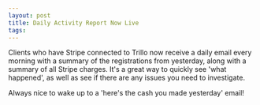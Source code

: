 ```yaml
---
layout: post
title: Daily Activity Report Now Live
tags: 
---
```


Clients who have Stripe connected to Trillo now receive a daily email every morning with a summary of the registrations from yesterday, along with a summary of all Stripe charges.  It's a great way to quickly see 'what happened', as well as see if there are any issues you need to investigate.

Always nice to wake up to a 'here's the cash you made yesterday' email!

